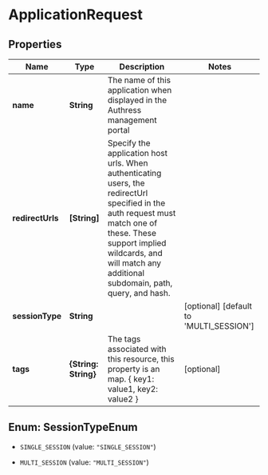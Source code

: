 # ApplicationRequest

## Properties

Name | Type | Description | Notes
------------ | ------------- | ------------- | -------------
**name** | **String** | The name of this application when displayed in the Authress management portal | 
**redirectUrls** | **[String]** | Specify the application host urls. When authenticating users, the redirectUrl specified in the auth request must match one of these. These support implied wildcards, and will match any additional subdomain, path, query, and hash. | 
**sessionType** | **String** |  | [optional] [default to &#39;MULTI_SESSION&#39;]
**tags** | **{String: String}** | The tags associated with this resource, this property is an map. { key1: value1, key2: value2 } | [optional] 



## Enum: SessionTypeEnum


* `SINGLE_SESSION` (value: `"SINGLE_SESSION"`)

* `MULTI_SESSION` (value: `"MULTI_SESSION"`)




